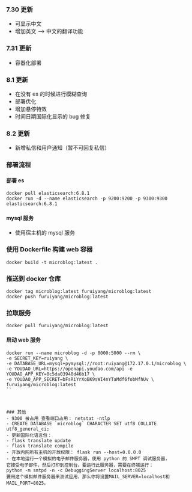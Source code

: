 ### 7.30 更新
- 可显示中文 
- 增加英文 --> 中文的翻译功能 

### 7.31 更新 
-  容器化部署 

### 8.1 更新 
- 在没有 es 的时候进行模糊查询 
- 部署优化
- 增加悬停特效
- 时间日期国际化显示的 bug 修复

### 8.2 更新 
- 新增私信和用户通知（暂不可回复私信）



### 部署流程 
#### 部署 es
```
docker pull elasticsearch:6.8.1
docker run -d --name elasticsearch -p 9200:9200 -p 9300:9300 elasticsearch:6.8.1
```

#### mysql 服务
- 使用宿主机的 mysql 服务 


### 使用 Dockerfile 构建 web 容器 
```
docker build -t microblog:latest .
```

### 推送到 docker 仓库 
```
docker tag microblog:latest furuiyang/microblog:latest
docker push furuiyang/microblog:latest
```

### 拉取服务 
```
docker pull furuiyang/microblog:latest
```

#### 启动 web 服务
```
docker run --name microblog -d -p 8000:5000 --rm \
-e SECRET_KEY=ruiyang \
-e DATABASE_URL=mysql+pymysql://root:ruiyang@172.17.0.1/microblog \
-e YOUDAO_URL=https://openapi.youdao.com/api -e YOUDAO_APP_KEY=0c5da03940d46b17 \
-e YOUDAO_APP_SECRET=bFsRiYrXoBK9sWI4nYTaMdf6fobMfhUv \
furuiyang/microblog:latest
``



### 其他
- 9300 被占用 查看端口占用： netstat -ntlp
- CREATE DATABASE `microblog` CHARACTER SET utf8 COLLATE utf8_general_ci;
- 更新国际化语言包： 
- flask translate update 
- flask translate compile
- 开放内网所有主机的开放权限： flask run --host=0.0.0.0
- 在本地运行一个模拟的电子邮件服务器，使用 python 的 SMPT 调试服务器，
它接受电子邮件，然后打印到控制台。要运行此服务器，需要在终端运行： 
python -m smtpd -n -c DebuggingServer localhost:8025
要用这个模拟邮件服务器来测试应用，那么你将设置MAIL_SERVER=localhost和MAIL_PORT=8025。